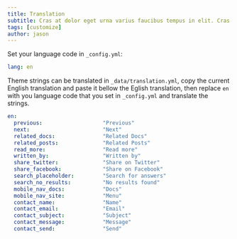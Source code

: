 ```yaml
---
title: Translation
subtitle: Cras at dolor eget urna varius faucibus tempus in elit. Cras a dui imperdiet, tempus metus quis, pharetra turpis.
tags: [customize]
author: jason
---
```


Set your language code in `_config.yml`:
```yml
lang: en
```
Theme strings can be translated in `_data/translation.yml`, copy the current English translation and paste it bellow the Eglish translation, then replace `en` with you language code that you set in `_config.yml` and translate the strings.

```yml
en:
  previous:                   "Previous"
  next:                       "Next"
  related_docs:               "Related Docs"
  related_posts:              "Related Posts"
  read_more:                  "Read more"
  written_by:                 "Written by"
  share_twitter:              "Share on Twitter"
  share_facebook:             "Share on Facebook"
  search_placeholder:         "Search for answers"
  search_no_results:          "No results found"
  mobile_nav_docs:            "Docs"
  mobile_nav_site:            "Menu"
  contact_name:               "Name"
  contact_email:              "Email"
  contact_subject:            "Subject"
  contact_message:            "Message"
  contact_send:               "Send"
```